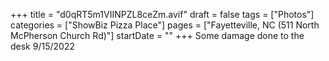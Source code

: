 +++
title = "d0qRT5m1VIINPZL8ceZm.avif"
draft = false
tags = ["Photos"]
categories = ["ShowBiz Pizza Place"]
pages = ["Fayetteville, NC (511 North McPherson Church Rd)"]
startDate = ""
+++
Some damage done to the desk 9/15/2022
